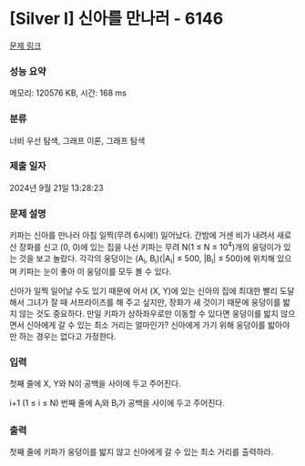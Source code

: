 # [Silver I] 신아를 만나러 - 6146 

[문제 링크](https://www.acmicpc.net/problem/6146) 

### 성능 요약

메모리: 120576 KB, 시간: 168 ms

### 분류

너비 우선 탐색, 그래프 이론, 그래프 탐색

### 제출 일자

2024년 9월 21일 13:28:23

### 문제 설명

<p>키파는 신아를 만나러 아침 일찍(무려 6시에!) 일어났다. 간밤에 거센 비가 내려서 새로 산 장화를 신고 (0, 0)에 있는 집을 나선 키파는 무려 N(1 ≤ N ≤ 10<sup>4</sup>)개의 웅덩이가 있는 것을 보고 놀랐다. 각각의 웅덩이는 (A<sub>i</sub>, B<sub>i</sub>)(|A<sub>i</sub>| ≤ 500, |B<sub>i</sub>| ≤ 500)에 위치해 있으며 키파는 눈이 좋아 이 웅덩이를 모두 볼 수 있다.</p>

<p>신아가 일찍 일어날 수도 있기 때문에 어서 (X, Y)에 있는 신아의 집에 최대한 빨리 도달해서 그녀가 잘 때 서프라이즈를 해 주고 싶지만, 장화가 새 것이기 때문에 웅덩이를 밟지 않는 것도 중요하다. 만일 키파가 상하좌우로만 이동할 수 있다면 웅덩이를 밟지 않으면서 신아에게 갈 수 있는 최소 거리는 얼마인가? 신아에게 가기 위해 웅덩이를 밟아야만 하는 경우는 없다고 가정한다.</p>

### 입력 

 <p>첫째 줄에 X, Y와 N이 공백을 사이에 두고 주어진다.</p>

<p>i+1 (1 ≤ i ≤ N) 번째 줄에 A<sub>i</sub>와 B<sub>i</sub>가 공백을 사이에 두고 주어진다.</p>

### 출력 

 <p>첫째 줄에 키파가 웅덩이를 밟지 않고 신아에게 갈 수 있는 최소 거리를 출력하라.</p>

